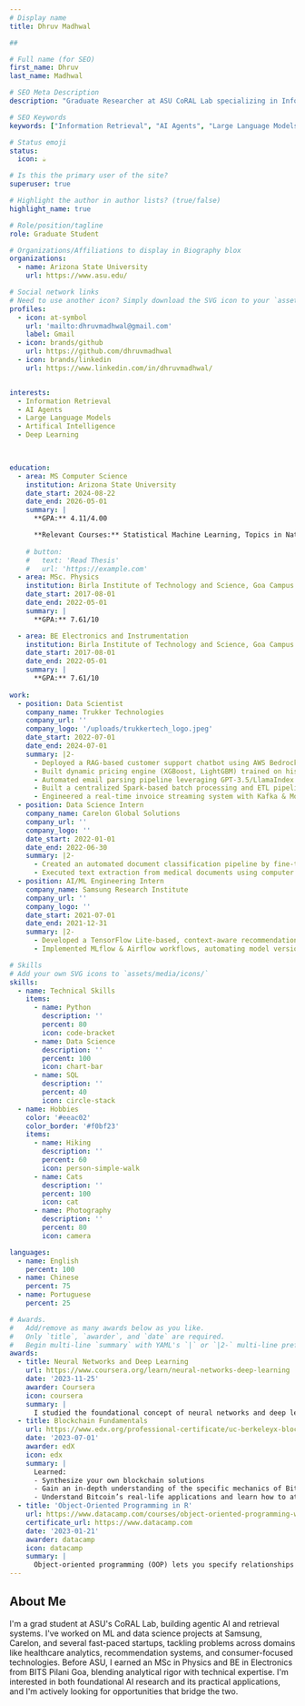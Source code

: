```yaml
---
# Display name
title: Dhruv Madhwal

##

# Full name (for SEO)
first_name: Dhruv
last_name: Madhwal

# SEO Meta Description
description: "Graduate Researcher at ASU CoRAL Lab specializing in Information Retrieval, AI Agents, and Large Language Models. Expert in RAG systems, multi-hop reasoning, and machine unlearning. Former Data Scientist with experience in fraud detection, dynamic pricing, and customer support automation."

# SEO Keywords
keywords: ["Information Retrieval", "AI Agents", "Large Language Models", "Machine Learning", "Deep Learning", "RAG Systems", "Multi-hop Reasoning", "Machine Unlearning", "Fraud Detection", "Dynamic Pricing", "Data Science", "PyTorch", "PostgreSQL", "AWS", "ASU", "CoRAL Lab"]

# Status emoji
status:
  icon: ☕️

# Is this the primary user of the site?
superuser: true

# Highlight the author in author lists? (true/false)
highlight_name: true

# Role/position/tagline
role: Graduate Student

# Organizations/Affiliations to display in Biography blox
organizations:
  - name: Arizona State University
    url: https://www.asu.edu/

# Social network links
# Need to use another icon? Simply download the SVG icon to your `assets/media/icons/` folder.
profiles:
  - icon: at-symbol
    url: 'mailto:dhruvmadhwal@gmail.com'
    label: Gmail
  - icon: brands/github
    url: https://github.com/dhruvmadhwal
  - icon: brands/linkedin
    url: https://www.linkedin.com/in/dhruvmadhwal/


interests:
  - Information Retrieval
  - AI Agents
  - Large Language Models
  - Artifical Intelligence
  - Deep Learning

  

education:
  - area: MS Computer Science
    institution: Arizona State University
    date_start: 2024-08-22
    date_end: 2026-05-01
    summary: |
      **GPA:** 4.11/4.00

      **Relevant Courses:** Statistical Machine Learning, Topics in Natural Language Processing, Data Intensive Systems for Machine Learning, Knowledge Representation and Reasoning, Cloud Computing
      
    # button:
    #   text: 'Read Thesis'
    #   url: 'https://example.com'
  - area: MSc. Physics
    institution: Birla Institute of Technology and Science, Goa Campus
    date_start: 2017-08-01
    date_end: 2022-05-01
    summary: |
      **GPA:** 7.61/10

  - area: BE Electronics and Instrumentation
    institution: Birla Institute of Technology and Science, Goa Campus
    date_start: 2017-08-01
    date_end: 2022-05-01
    summary: |
      **GPA:** 7.61/10
  
work:
  - position: Data Scientist
    company_name: Trukker Technologies
    company_url: ''
    company_logo: '/uploads/trukkertech_logo.jpeg'
    date_start: 2022-07-01
    date_end: 2024-07-01
    summary: |2-
      - Deployed a RAG-based customer support chatbot using AWS Bedrock, Pinecone, and AWS Lex, delivering instant query resolution (orders, billing, tickets) and reducing support volume by ~22%.
      - Built dynamic pricing engine (XGBoost, LightGBM) trained on historical shipping data and external signals (fuel, demand etc.). Backtesting revealed ~12% improvement in quote acceptance.
      - Automated email parsing pipeline leveraging GPT-3.5/LlamaIndex for structured data extraction from 4K+ monthly emails, achieving 96% extraction accuracy, reducing manual data entry by ~30%.
      - Built a centralized Spark-based batch processing and ETL pipeline, consolidating data from Kafka, REST APIs, and databases into Redshift, reducing duplication by ~53%.
      - Engineered a real-time invoice streaming system with Kafka & MongoDB Change Streams to sync financial data across multiple systems, lowering sync errors by ~12%.
  - position: Data Science Intern
    company_name: Carelon Global Solutions
    company_url: ''
    company_logo: ''
    date_start: 2022-01-01
    date_end: 2022-06-30
    summary: |2-
      - Created an automated document classification pipeline by fine-tuning BioBERT on patient medical records, enabling the approval or rejection of prior authorization (PA) requests with 96% accuracy.
      - Executed text extraction from medical documents using computer vision with OpenCV and PyTesseract, achieving 98% OCR accuracy.
  - position: AI/ML Engineering Intern
    company_name: Samsung Research Institute
    company_url: ''
    company_logo: ''
    date_start: 2021-07-01
    date_end: 2021-12-31
    summary: |2-
      - Developed a TensorFlow Lite-based, context-aware recommendation system for Samsung app functionalities, leveraging user interactions and Bixby data to enhance personalization, achieving a 71% Hit Rate@5.
      - Implemented MLflow & Airflow workflows, automating model versioning, deployment, and monitoring across multiple ML projects, enhancing efficiency and traceability.

# Skills
# Add your own SVG icons to `assets/media/icons/`
skills:
  - name: Technical Skills
    items:
      - name: Python
        description: ''
        percent: 80
        icon: code-bracket
      - name: Data Science
        description: ''
        percent: 100
        icon: chart-bar
      - name: SQL
        description: ''
        percent: 40
        icon: circle-stack
  - name: Hobbies
    color: '#eeac02'
    color_border: '#f0bf23'
    items:
      - name: Hiking
        description: ''
        percent: 60
        icon: person-simple-walk
      - name: Cats
        description: ''
        percent: 100
        icon: cat
      - name: Photography
        description: ''
        percent: 80
        icon: camera

languages:
  - name: English
    percent: 100
  - name: Chinese
    percent: 75
  - name: Portuguese
    percent: 25

# Awards.
#   Add/remove as many awards below as you like.
#   Only `title`, `awarder`, and `date` are required.
#   Begin multi-line `summary` with YAML's `|` or `|2-` multi-line prefix and indent 2 spaces below.
awards:
  - title: Neural Networks and Deep Learning
    url: https://www.coursera.org/learn/neural-networks-deep-learning
    date: '2023-11-25'
    awarder: Coursera
    icon: coursera
    summary: |
      I studied the foundational concept of neural networks and deep learning. By the end, I was familiar with the significant technological trends driving the rise of deep learning; build, train, and apply fully connected deep neural networks; implement efficient (vectorized) neural networks; identify key parameters in a neural network’s architecture; and apply deep learning to your own applications.
  - title: Blockchain Fundamentals
    url: https://www.edx.org/professional-certificate/uc-berkeleyx-blockchain-fundamentals
    date: '2023-07-01'
    awarder: edX
    icon: edx
    summary: |
      Learned:
      - Synthesize your own blockchain solutions
      - Gain an in-depth understanding of the specific mechanics of Bitcoin
      - Understand Bitcoin’s real-life applications and learn how to attack and destroy Bitcoin, Ethereum, smart contracts and Dapps, and alternatives to Bitcoin’s Proof-of-Work consensus algorithm
  - title: 'Object-Oriented Programming in R'
    url: https://www.datacamp.com/courses/object-oriented-programming-with-s3-and-r6-in-r
    certificate_url: https://www.datacamp.com
    date: '2023-01-21'
    awarder: datacamp
    icon: datacamp
    summary: |
      Object-oriented programming (OOP) lets you specify relationships between functions and the objects that they can act on, helping you manage complexity in your code. This is an intermediate level course, providing an introduction to OOP, using the S3 and R6 systems. S3 is a great day-to-day R programming tool that simplifies some of the functions that you write. R6 is especially useful for industry-specific analyses, working with web APIs, and building GUIs.
---
```



## About Me
I'm a grad student at ASU's CoRAL Lab, building agentic AI and retrieval systems. I've worked on ML and data science projects at Samsung, Carelon, and several fast-paced startups, tackling problems across domains like healthcare analytics, recommendation systems, and consumer-focused technologies. Before ASU, I earned an MSc in Physics and BE in Electronics from BITS Pilani Goa, blending analytical rigor with technical expertise. I'm interested in both foundational AI research and its practical applications, and I'm actively looking for opportunities that bridge the two.









